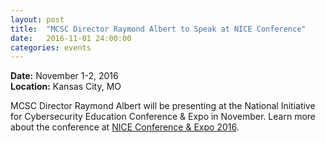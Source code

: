 ```yaml
---
layout: post
title:  "MCSC Director Raymond Albert to Speak at NICE Conference"
date:   2016-11-01 24:00:00
categories: events
---
```

<p>
<strong>Date:</strong> November 1-2, 2016<br>
<strong>Location:</strong> Kansas City, MO
</p>

MCSC Director Raymond Albert will be presenting at the National Initiative for Cybersecurity Education Conference & Expo in November. Learn more about the conference at <a target='_blank' href='https://www.fbcinc.com/e/nice/default.aspx'>NICE Conference & Expo 2016</a>.
